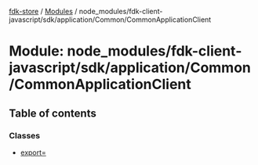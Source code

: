 [fdk-store](../README.md) / [Modules](../modules.md) / node\_modules/fdk-client-javascript/sdk/application/Common/CommonApplicationClient

# Module: node\_modules/fdk-client-javascript/sdk/application/Common/CommonApplicationClient

## Table of contents

### Classes

- [export&#x3D;](../classes/node_modules_fdk_client_javascript_sdk_application_Common_CommonApplicationClient.export_.md)
